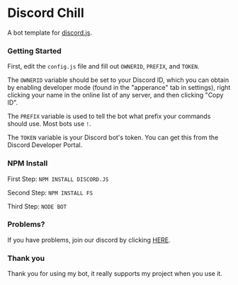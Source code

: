 # Discord Chill

A  bot template for [discord.js](http://discord.js.org/).

### Getting Started

First, edit the `config.js` file and fill out `OWNERID`, `PREFIX`, and `TOKEN`. 

The `OWNERID` variable should be set to your Discord ID, which you can obtain by enabling developer mode (found in the "apperance" tab in settings), right clicking your name in the online list of any server, and then clicking "Copy ID".

The `PREFIX` variable is used to tell the bot what prefix your commands should use. Most bots use `!`.

The `TOKEN` variable is your Discord bot's token. You can get this from the Discord Developer Portal.

### NPM Install

First Step: `NPM INSTALL DISCORD.JS`

Second Step: `NPM INSTALL FS`

Third Step: `NODE BOT`

### Problems?

If you have problems, join our discord by clicking [HERE](https://discord.gg/afEnmaD).

### Thank you

Thank you for using my bot, it really supports my project when you use it.